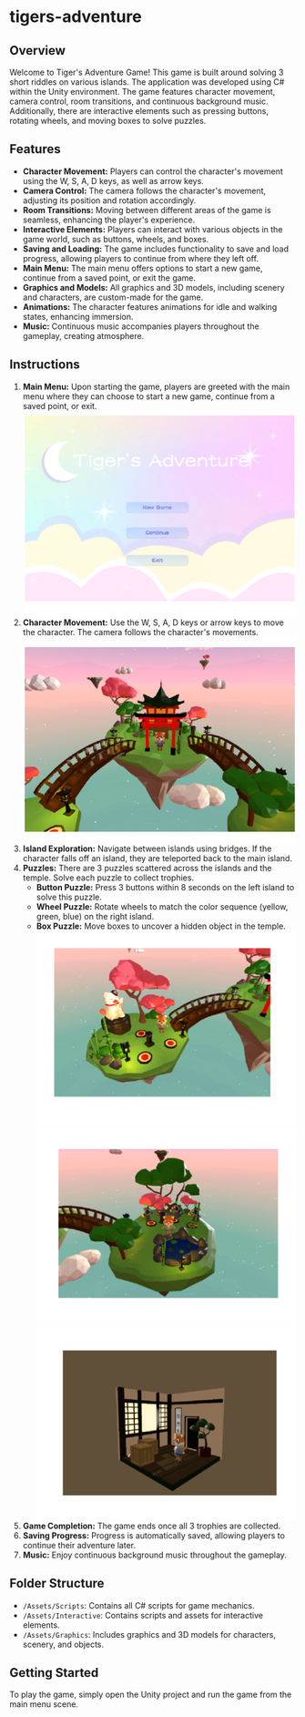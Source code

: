 # tigers-adventure
## Overview

Welcome to Tiger's Adventure Game! This game is built around solving 3 short riddles on various islands. The application was developed using C# within the Unity environment. The game features character movement, camera control, room transitions, and continuous background music. Additionally, there are interactive elements such as pressing buttons, rotating wheels, and moving boxes to solve puzzles. 

## Features

- **Character Movement:** Players can control the character's movement using the W, S, A, D keys, as well as arrow keys.
- **Camera Control:** The camera follows the character's movement, adjusting its position and rotation accordingly.
- **Room Transitions:** Moving between different areas of the game is seamless, enhancing the player's experience.
- **Interactive Elements:** Players can interact with various objects in the game world, such as buttons, wheels, and boxes.
- **Saving and Loading:** The game includes functionality to save and load progress, allowing players to continue from where they left off.
- **Main Menu:** The main menu offers options to start a new game, continue from a saved point, or exit the game.
- **Graphics and Models:** All graphics and 3D models, including scenery and characters, are custom-made for the game.
- **Animations:** The character features animations for idle and walking states, enhancing immersion.
- **Music:** Continuous music accompanies players throughout the gameplay, creating atmosphere.

## Instructions

1. **Main Menu:** Upon starting the game, players are greeted with the main menu where they can choose to start a new game, continue from a saved point, or exit.
![menu](https://github.com/agkittens/tigers-adventure/blob/main/examples/1.png?raw=true)
2. **Character Movement:** Use the W, S, A, D keys or arrow keys to move the character. The camera follows the character's movements.
![start](https://github.com/agkittens/tigers-adventure/blob/main/examples/2.png?raw=true)
3. **Island Exploration:** Navigate between islands using bridges. If the character falls off an island, they are teleported back to the main island.
4. **Puzzles:** There are 3 puzzles scattered across the islands and the temple. Solve each puzzle to collect trophies.
   - **Button Puzzle:** Press 3 buttons within 8 seconds on the left island to solve this puzzle.
   - **Wheel Puzzle:** Rotate wheels to match the color sequence (yellow, green, blue) on the right island.
   - **Box Puzzle:** Move boxes to uncover a hidden object in the temple.
![riddle1](https://github.com/agkittens/tigers-adventure/blob/main/examples/3.png?raw=true)
![riddle2](https://github.com/agkittens/tigers-adventure/blob/main/examples/4.png?raw=true)
![riddle3](https://github.com/agkittens/tigers-adventure/blob/main/examples/5.png?raw=true)
5. **Game Completion:** The game ends once all 3 trophies are collected.
6. **Saving Progress:** Progress is automatically saved, allowing players to continue their adventure later.
7. **Music:** Enjoy continuous background music throughout the gameplay.

## Folder Structure

- `/Assets/Scripts`: Contains all C# scripts for game mechanics.
- `/Assets/Interactive`: Contains scripts and assets for interactive elements.
- `/Assets/Graphics`: Includes graphics and 3D models for characters, scenery, and objects.

## Getting Started

To play the game, simply open the Unity project and run the game from the main menu scene.

